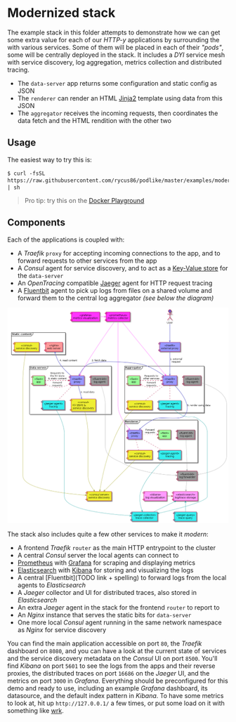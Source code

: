 # Modernized stack

The example stack in this folder attempts to demonstrate how we can get some extra value for each of our *HTTP-y* applications by surrounding the with various services. Some of them will be placed in each of their *"pods"*, some will be centrally deployed in the stack. It includes a *DYI* service mesh with service discovery, log aggregation, metrics collection and distributed tracing.

- The `data-server` app returns some configuration and static config as JSON
- The `renderer` can render an HTML [Jinja2](http://jinja.pocoo.org/) template using data from this JSON
- The `aggregator` receives the incoming requests, then coordinates the data fetch and the HTML rendition with the other two

## Usage

The easiest way to try this is:

```shell
$ curl -fsSL https://raw.githubusercontent.com/rycus86/podlike/master/examples/modernized/install.sh | sh
```

> Pro tip: try this on the [Docker Playground](https://labs.play-with-docker.com/)

## Components

Each of the applications is coupled with:

- A *Traefik* `proxy` for accepting incoming connections to the app, and to forward requests to other services from the app
- A *Consul* agent for service discovery, and to act as a [Key-Value store](TODO) for the `data-server`
- An *OpenTracing* compatible [Jaeger](TODO) agent for HTTP request tracing
- A [Fluentbit](TODO) agent to pick up logs from files on a shared volume and forward them to the central log aggregator *(see below the diagram)*

![Components](components.png)

The stack also includes quite a few other services to make it *modern*:

- A frontend *Traefik* `router` as the main HTTP entrypoint to the cluster
- A central *Consul* server the local agents can connect to
- [Prometheus](TODO) with [Grafana](TODO) for scraping and displaying metrics
- [Elasticsearch](TODO) with [Kibana](TODO) for storing and visualizing the logs
- A central [Fluentbit](TODO link + spelling) to forward logs from the local agents to *Elasticsearch*
- A *Jaeger* collector and UI for distributed traces, also stored in *Elasticsearch*
- An extra *Jaeger* agent in the stack for the frontend `router` to report to
- An *Nginx* instance that serves the static bits for `data-server`
- One more local *Consul* agent running in the same network namespace as *Nginx* for service discovery

You can find the main application accessible on port `80`, the *Traefik* dashboard on `8080`, and you can have a look at the current state of services and the service discovery metadata on the *Consul* UI on port `8500`. You'll find *Kibana* on port `5601` to see the logs from the apps and their reverse proxies, the distributed traces on port `16686` on the *Jaeger* UI, and the metrics on port `3000` in *Grafana*. Everything should be preconfigured for this demo and ready to use, including an example *Grafana* dashboard, its datasource, and the default index pattern in *Kibana*. To have some metrics to look at, hit up `http://127.0.0.1/` a few times, or put some load on it with something like [wrk](TODO).

